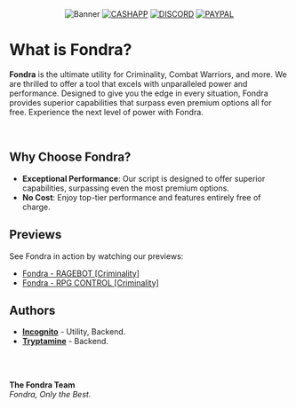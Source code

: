 &nbsp;<div align="center">
  ![Banner](https://github.com/user-attachments/assets/4655e5c0-a71b-4bda-bb4d-b604623f82d5)
  [![CASHAPP](https://img.shields.io/badge/Cash%20App-00C244?style=for-the-badge&logo=cashapp&logoColor=white)](https://cash.app/$SmellyDog87)
  [![DISCORD](https://img.shields.io/badge/Discord-5865F2?style=for-the-badge&logo=discord&logoColor=white)](https://discord.gg/qVJJu5TPUW)
  [![PAYPAL](https://img.shields.io/badge/PayPal-009cde?style=for-the-badge&logo=paypal&logoColor=white)](https://paypal.me/HonestlyWinning)
</div>

# What is Fondra?
**Fondra** is the ultimate utility for Criminality, Combat Warriors, and more. We are thrilled to offer a tool that excels with unparalleled power and performance. Designed to give you the edge in every situation, Fondra provides superior capabilities that surpass even premium options all for free. Experience the next level of power with Fondra.

</br>

## Why Choose Fondra?
- **Exceptional Performance**: Our script is designed to offer superior capabilities, surpassing even the most premium options.
- **No Cost**: Enjoy top-tier performance and features entirely free of charge.

## Previews
See Fondra in action by watching our previews:
- [Fondra - RAGEBOT [Criminality]](https://streamable.com/dmr6iw)
- [Fondra - RPG CONTROL [Criminality]](https://streamable.com/bl5k1v)

## Authors
- **[Incognito](https://github.com/Incognito-Tabs)** - Utility, Backend.
- **[Tryptamine](https://github.com/NougatBitz)** - Backend.

</br>
</br>

**The Fondra Team**  
*Fondra, Only the Best.*

